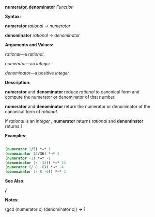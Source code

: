 **numerator, denominator** *Function* 



**Syntax:** 



**numerator** *rational → numerator* 



**denominator** *rational → denominator* 



**Arguments and Values:** 



*rational*—a *rational*. 



*numerator*—an *integer* . 



*denominator*—a positive *integer* . 



**Description:** 



**numerator** and **denominator** reduce *rational* to canonical form and compute the numerator or denominator of that number. 



**numerator** and **denominator** return the numerator or denominator of the canonical form of *rational*. 



If *rational* is an *integer* , **numerator** returns *rational* and **denominator** returns 1. 



**Examples:**
```lisp
 
(numerator 1/2) *→* 1 
(denominator 12/36) *→* 3 
(numerator -1) *→* -1 
(denominator (/ -33)) *→* 33 
(numerator (/ 8 -6)) *→* -4 
(denominator (/ 8 -6)) *→* 3 

```
**See Also:** 



**/** 







 



 



**Notes:** 



(gcd (numerator x) (denominator x)) *→* 1 




